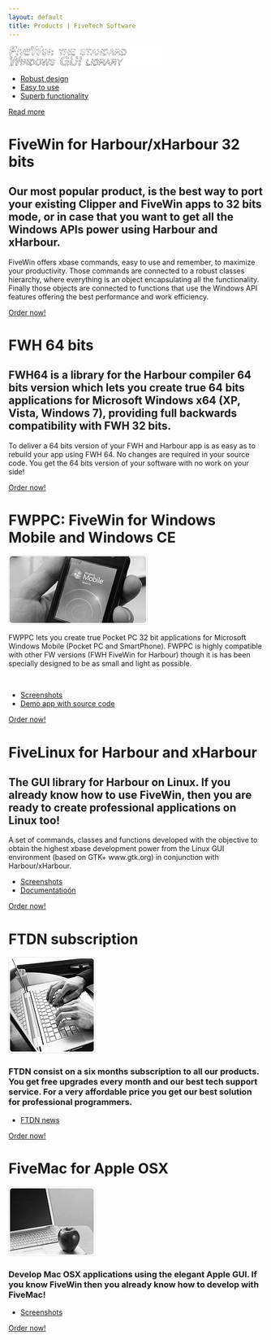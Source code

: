 ```yaml
---
layout: default
title: Products | FiveTech Software
---
```


<div id="content">
        <div class="row-1">
          <div class="wrapper">
            <div class="col-1">
              <div class="info-box">
                <div class="wrapper"><img src="images/box-title.gif" alt="FIVEWIN: The standard Windows library" />
                  <ul>
                    <li><a href="http://wiki.fivetechsoft.com/doku.php?id=fivewin_architecture">Robust design</a></li>
                    <li><a href="http://wiki.fivetechsoft.com/doku.php?id=fivewin_tutorial">Easy to use</a></li>
                    <li><a href="http://forums.fivetechsupport.com/viewtopic.php?f=17&t=24170&start=0">Superb functionality</a></li>
                  </ul>
                  <span><a href="http://wiki.fivetechsoft.com">Read more</a></span> </div>
              </div>
            </div>
            <div class="col-2">
              <div class="wrapper">
                <div class="title"><h1>FiveWin for Harbour/xHarbour 32 bits</h1></div>
                <h2>Our most popular product, is the best way to port your existing Clipper and FiveWin apps to 32 
                	  bits mode, or in case that you want to get all the Windows APIs power using Harbour and xHarbour.</h2>
                <div class="indent-left">
                  <p>FiveWin offers xbase commands, easy to use and remember, to maximize your productivity. Those 
                  	 commands are connected to a robust classes hierarchy, where everything is an object encapsulating 
                  	 all the functionality. Finally those objects are connected to functions that use the Windows API 
                  	 features offering the best performance and work efficiency.</p>
                  <a href="purchase" class="link"><span><span>Order now!</span></span></a>
                  <div class="clear"></div>
                </div>
              </div>
            </div>
          </div>
        </div>
        <div class="row-2">
          <div class="line-ver-1">
            <div class="line-ver-2">
              <div class="wrapper">
                <div class="col-1">
                  <div class="wrapper">
                    <div class="title-1"><h1>FWH 64 bits</h1></div>
                    <h2>FWH64 is a library for the Harbour compiler 64 bits version which lets you create true 64 
                    	  bits applications for Microsoft Windows x64 (XP, Vista, Windows 7), providing full backwards 
                    	  compatibility with FWH 32 bits.</h2>
                    <p class="extra1">To deliver a 64 bits version of your FWH and Harbour app is as easy as to 
                    	  rebuild your app using FWH 64. No changes are required in your source code. You get the 64 
                    	  bits version of your software with no work on your side!</p>
                    <a href="purchase" class="link"><span><span>Order now!</span></span></a>
                  </div>
                </div>
                <div class="col-2">
                  <div class="wrapper">
                    <div class="title-1"><h1>FWPPC: FiveWin for Windows Mobile and Windows CE</h1></div>
                    <img src="images/2page-img1.jpg" class="picture-position" alt="" />
                    <p class="no-indent">FWPPC lets you create true Pocket PC 32 bit applications for Microsoft Windows 
                    	Mobile (Pocket PC and SmartPhone). FWPPC is highly compatible with other FW versions (FWH 
                    	FiveWin for Harbour) though it is has been specially designed to be as small and light as 
                    	possible.</p><br>
                    <ul class="list">
                      <li><a href="http://forums.fivetechsupport.com/viewtopic.php?f=4&t=22898&start=0">Screenshots</a></li>
                      <li><a href="http://www.fivetechsoft.com/files/clients.zip">Demo app with source code</a></li>
                    </ul>
                    <div class="clear"></div>
                    <a href="purchase" class="link"><span><span>Order now!</span></span></a>
                  </div>
                </div>
                <div class="col-3">
                  <div class="wrapper">
                    <div class="title-1"><h1>FiveLinux for Harbour and xHarbour</h1></div>
                    <h2>The GUI library for Harbour on Linux. If you already know how to use FiveWin, then you are 
                    	  ready to create professional applications on Linux too!</h2>
                    <p class="extra1">A set of commands, classes and functions developed with the objective to obtain 
                    	the highest xbase development power from the Linux GUI environment (based on GTK+ www.gtk.org) 
                    	in conjunction with Harbour/xHarbour.</p>
                    <ul class="list">
                      <li><a href="http://forums.fivetechsupport.com/viewtopic.php?f=11&t=22899&start=0">Screenshots</a></li>
                      <li><a href="http://wiki.fivetechsoft.com/doku.php?id=fivelinux_documentation">Documentatioón</a></li>
                    </ul>
                    <div class="clear"></div>
                    <a href="purchase" class="link"><span><span>Order now!</span></span></a>
                  </div>
                </div>
                <div class="clear"></div>
              </div>
            </div>
          </div>
        </div>
        <div class="row-3">
          <div class="wrapper">
            <div class="box">
              <div class="border-top">
                <div class="border-bot">
                  <div class="border-left">
                    <div class="border-right">
                      <div class="corner-top-left">
                        <div class="corner-top-right">
                          <div class="corner-bot-left">
                            <div class="corner-bot-right">
                              <div class="inner">
                                <div class="wrapper">
                                    <div class="col-1">
                                      <div class="title-2"><h1>FTDN subscription</h1></div>
                                      <img src="images/2page-img3.jpg" class="fleft" alt="" />
                                      <h3>FTDN consist on a six months subscription to all our products. You get free 
                                      	  upgrades every month and our best tech support service. For a very affordable 
                                      	  price you get our best solution for professional programmers.</h3>
                                      <ul class="list-1 fleft">
                                         <li><a href="http://forums.fivetechsupport.com/viewforum.php?f=16">FTDN news</a></li>
                                      </ul>
                                      <div class="clear"></div>
                                      <a href="purchase" class="link"><span><span>Order now!</span></span></a>
                                      <div class="clear"></div>
                                    </div>
                                    <div class="col-2">
                                      <div class="title-2"><h1>FiveMac for Apple OSX</h1></div>
                                      <img src="images/1page-img1.jpg" class="fleft" alt="" />
                                      <h3>Develop Mac OSX applications using the elegant Apple GUI. If you know FiveWin 
                                      	then you already know how to develop with FiveMac!</h3>
                                      <ul class="list-1 fleft">
                                         <li><a href="http://forums.fivetechsupport.com/viewtopic.php?f=5&t=4779&start=0">Screenshots</a></li>
                                      </ul>
                                      <div class="clear"></div>
                                      <a href="purchase" class="link"><span><span>Order now!</span></span></a>
                                      <div class="clear"></div>
                                    </div>
                                </div>
                              </div>
                            </div>
                          </div>
                        </div>
                      </div>
                    </div>
                  </div>
                </div>
              </div>
            </div>
          </div>
        </div>
      </div>
